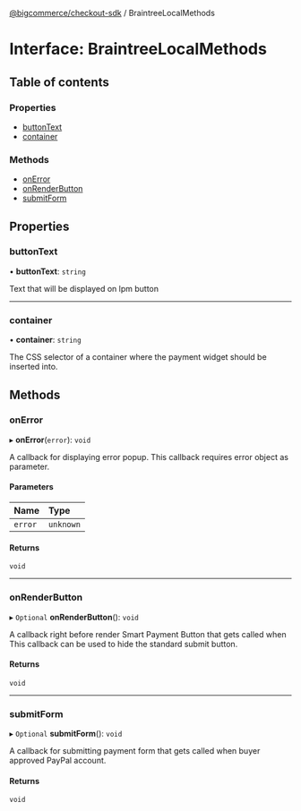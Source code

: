 [@bigcommerce/checkout-sdk](../README.md) / BraintreeLocalMethods

# Interface: BraintreeLocalMethods

## Table of contents

### Properties

- [buttonText](BraintreeLocalMethods.md#buttontext)
- [container](BraintreeLocalMethods.md#container)

### Methods

- [onError](BraintreeLocalMethods.md#onerror)
- [onRenderButton](BraintreeLocalMethods.md#onrenderbutton)
- [submitForm](BraintreeLocalMethods.md#submitform)

## Properties

### buttonText

• **buttonText**: `string`

Text that will be displayed on lpm button

___

### container

• **container**: `string`

The CSS selector of a container where the payment widget should be inserted into.

## Methods

### onError

▸ **onError**(`error`): `void`

A callback for displaying error popup. This callback requires error object as parameter.

#### Parameters

| Name | Type |
| :------ | :------ |
| `error` | `unknown` |

#### Returns

`void`

___

### onRenderButton

▸ `Optional` **onRenderButton**(): `void`

A callback right before render Smart Payment Button that gets called when
This callback can be used to hide the standard submit button.

#### Returns

`void`

___

### submitForm

▸ `Optional` **submitForm**(): `void`

A callback for submitting payment form that gets called
when buyer approved PayPal account.

#### Returns

`void`
